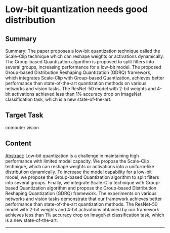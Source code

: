 # Low-bit quantization needs good distribution

## Summary

Summary: The paper proposes a low-bit quantization technique called the Scale-Clip technique which can reshape weights or activations dynamically. The Group-based Quantization algorithm is proposed to split filters into several groups, increasing performance for a low-bit model. The proposed Group-based Distribution Reshaping Quantization (GDRQ) framework, which integrates Scale-Clip with Group-based Quantization, achieves better performance than state-of-the-art quantization methods on various networks and vision tasks. The ResNet-50 model with 2-bit weights and 4-bit activations achieved less than 1% accuracy drop on ImageNet classification task, which is a new state-of-the-art.


## Target Task

computer vision

## Content

<Abstract:>
Low-bit quantization is a challenge in maintaining high performance with limited model capacity. We propose the Scale-Clip technique, which can reshape weights or activations into a uniform-like distribution dynamically. To increase the model capability for a low-bit model, we propose the Group-based Quantization algorithm to split filters into several groups. Finally, we integrate Scale-Clip technique with Group-based Quantization algorithm and propose the Group-based Distribution Reshaping Quantization (GDRQ) framework. The experiments on various networks and vision tasks demonstrate that our framework achieves better performance than state-of-the-art quantization methods. The ResNet-50 model with 2-bit weights and 4-bit activations obtained by our framework achieves less than 1% accuracy drop on ImageNet classification task, which is a new state-of-the-art.



---

